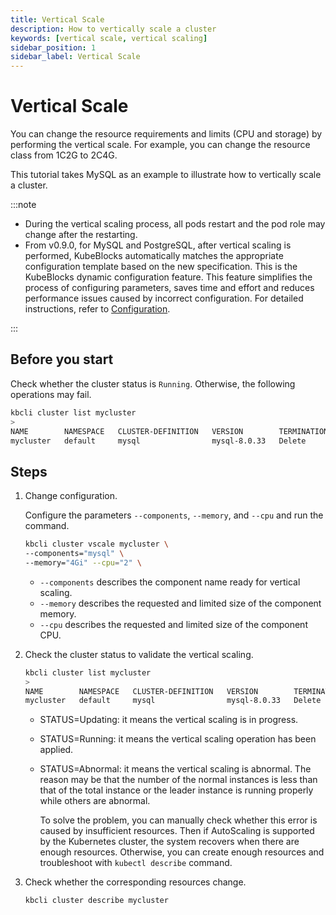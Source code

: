 ```yaml
---
title: Vertical Scale
description: How to vertically scale a cluster
keywords: [vertical scale, vertical scaling]
sidebar_position: 1
sidebar_label: Vertical Scale
---
```


# Vertical Scale

You can change the resource requirements and limits (CPU and storage) by performing the vertical scale. For example, you can change the resource class from 1C2G to 2C4G.

This tutorial takes MySQL as an example to illustrate how to vertically scale a cluster.

:::note

- During the vertical scaling process, all pods restart and the pod role may change after the restarting.
- From v0.9.0, for MySQL and PostgreSQL, after vertical scaling is performed, KubeBlocks automatically matches the appropriate configuration template based on the new specification. This is the KubeBlocks dynamic configuration feature. This feature simplifies the process of configuring parameters, saves time and effort and reduces performance issues caused by incorrect configuration. For detailed instructions, refer to [Configuration](./../configuration/configuration.md).

:::

## Before you start

Check whether the cluster status is `Running`. Otherwise, the following operations may fail.

```bash
kbcli cluster list mycluster
>
NAME        NAMESPACE   CLUSTER-DEFINITION   VERSION        TERMINATION-POLICY   STATUS    CREATED-TIME
mycluster   default     mysql                mysql-8.0.33   Delete               Running   Jul 05,2024 19:06 UTC+0800
```

## Steps

1. Change configuration.

    Configure the parameters `--components`, `--memory`, and `--cpu` and run the command.

    ```bash
    kbcli cluster vscale mycluster \
    --components="mysql" \
    --memory="4Gi" --cpu="2" \
    ```

    - `--components` describes the component name ready for vertical scaling.
    - `--memory` describes the requested and limited size of the component memory.
    - `--cpu` describes the requested and limited size of the component CPU.

2. Check the cluster status to validate the vertical scaling.

    ```bash
    kbcli cluster list mycluster
    >
    NAME        NAMESPACE   CLUSTER-DEFINITION   VERSION        TERMINATION-POLICY   STATUS     CREATED-TIME
    mycluster   default     mysql                mysql-8.0.33   Delete               Updating   Jul 05,2024 19:11 UTC+0800
    ```

    - STATUS=Updating: it means the vertical scaling is in progress.
    - STATUS=Running: it means the vertical scaling operation has been applied.
    - STATUS=Abnormal: it means the vertical scaling is abnormal. The reason may be that the number of the normal instances is less than that of the total instance or the leader instance is running properly while others are abnormal.

       To solve the problem, you can manually check whether this error is caused by insufficient resources. Then if AutoScaling is supported by the Kubernetes cluster, the system recovers when there are enough resources. Otherwise, you can create enough resources and troubleshoot with `kubectl describe` command.

3. Check whether the corresponding resources change.

    ```bash
    kbcli cluster describe mycluster
    ```
